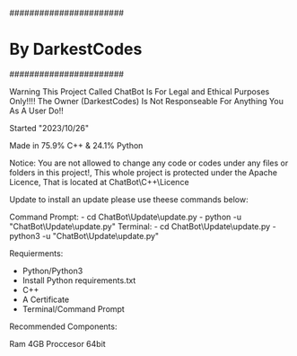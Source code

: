 #######################
#   By DarkestCodes   #
#######################

Warning This Project Called ChatBot Is For Legal and Ethical Purposes Only!!!!
The Owner (DarkestCodes) Is Not Responseable For Anything You As A User Do!!


Started "2023/10/26"

Made in 75.9% C++ & 24.1% Python

Notice: You are not allowed to change any code or codes under any files or folders in this project!,
This whole project is protected under the Apache Licence, That is located at ChatBot\C++\Licence


Update to install an update please use theese commands below:

Command Prompt:
    - cd ChatBot\Update\update.py
    - python -u "ChatBot\Update\update.py"
Terminal:
    - cd ChatBot\Update\update.py
    - python3 -u "ChatBot\Update\update.py"

Requierments:

- Python/Python3
- Install Python requirements.txt
- C++
- A Certificate
- Terminal/Command Prompt

Recommended Components:

Ram 4GB
Proccesor 64bit
